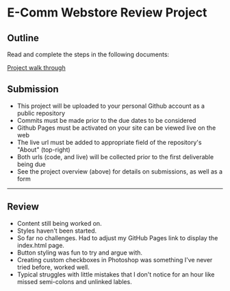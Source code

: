 # E-Comm Webstore Review Project

## Outline

Read and complete the steps in the following documents:

[Project walk through](https://www.notion.so/juneate/Project-Webstore-2d90ddb08fa44746966b255f800628997)


## Submission

- This project will be uploaded to your personal Github account as a public repository
- Commits must be made prior to the due dates to be considered
- Github Pages must be activated on your site can be viewed live on the web
- The live url must be added to appropriate field of the repository's "About" (top-right)
- Both urls (code, and live) will be collected prior to the first deliverable being due
- See the project overview (above) for details on submissions, as well as a form

----------------------------------------------------------------------------

## Review

- Content still being worked on.
- Styles haven't been started.
- So far no challenges. Had to adjust my GitHub Pages link to display the index.html page.
- Button styling was fun to try and argue with.
- Creating custom checkboxes in Photoshop was something I've never tried before, worked well.
- Typical struggles with little mistakes that I don't notice for an hour like missed semi-colons and unlinked lables.
